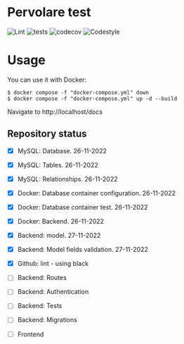 # Pervolare test
![Lint](https://github.com/selobu/testpervolare/actions/workflows/black.yml/badge.svg)
![tests](https://github.com/selobu/testpervolare/actions/workflows/test.yml/badge.svg)
![codecov](https://codecov.io/gh/selobu/testpervolare/branch/master/graph/badge.svg)
![Codestyle](https://img.shields.io/badge/code%20style-black-000000.svg)


Usage
======

You can use it with Docker:

    $ docker compose -f "docker-compose.yml" down 
    $ docker compose -f "docker-compose.yml" up -d --build

Navigate to http://localhost/docs

Repository status
-----------------

* [x] MySQL: Database. 26-11-2022
* [x] MySQL: Tables. 26-11-2022
* [x] MySQL: Relationships. 26-11-2022
* [x] Docker: Database container configuration. 26-11-2022
* [x] Docker: Database container test. 26-11-2022
* [x] Docker: Backend. 26-11-2022
* [x] Backend: model. 27-11-2022
* [x] Backend: Model fields validation. 27-11-2022
* [x] Github: lint - using black 
* [ ] Backend: Routes
* [ ] Backend: Authentication
* [ ] Backend: Tests
* [ ] Backend: Migrations
* [ ] Frontend



